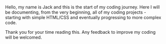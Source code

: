 Hello, my name is Jack and this is the start of my coding journey. Here I will be documenting, 
from the very beginning, all of my coding projects - starting with simple HTML/CSS and eventually 
progressing to more complex code.

Thank you for your time reading this. Any feedback to improve my coding will be welcomed.
